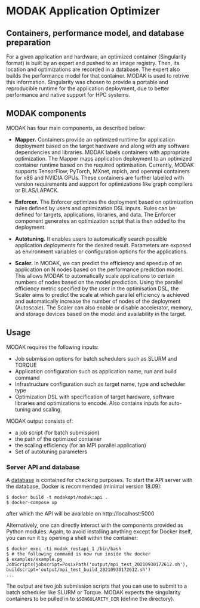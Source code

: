 # MODAK Application Optimizer


## Containers, performance model, and database preparation

For a given application and hardware, an optimized container (Singularity format) is built by an expert and pushed to an image registry. Then, its location and optimizations are recorded in a database. The expert also builds the performance model for that container. MODAK is used to retrive this information. Singularity was chosen to provide a portable and reproducible runtime for the application deployment, due to better performance and native support for
HPC systems.

## MODAK components

MODAK has four main components, as described below:

-   **Mapper.** Containers provide an optimized runtime for application deployment based on the target hardware and along with any software dependencies and libraries. MODAK labels containers with appropriate optimization. The Mapper maps application deployment to an optimized container runtime based on the required optimisation. Currently, MODAK supports TensorFlow, PyTorch, MXnet, mpich, and openmpi containers for x86 and NVIDIA GPUs. These containers are further labelled with version requirements and support for optimizations like graph compilers or BLAS/LAPACK.

-   **Enforcer.** The Enforcer optimizes the deployment based on optimization rules defined by users and optimization DSL
  inputs. Rules can be defined for targets, applications, libraries, and data. The Enforcer component generates
  an optimization script that is then added to the deployment.

-   **Autotuning.** It enables users to automatically search possible application deployments for the desired result. Parameters are exposed as environment variables or configuration options for the applications.

-   **Scaler.** In MODAK, we can predict the efficiency and speedup of an application on N nodes based on the performance
prediction model. This allows MODAK to automatically scale applications to certain numbers of nodes based
on the model prediction. Using the parallel efficiency metric specified by the user in the optimisation DSL,
the Scaler aims to predict the scale at which parallel efficiency is achieved and automatically increase the number of nodes of the deployment (Autoscale). The Scaler can also enable or disable accelerator, memory, and storage devices based on the model and availability in the target.

## Usage

MODAK requires the following inputs:

-   Job submission options for batch schedulers such as SLURM and TORQUE
-   Application configuration such as application name, run and build command
-   Infrastructure configuration such as target name, type and scheduler type
-   Optimization DSL with specification of target hardware, software libraries and optimizations to encode. Also contains inputs for auto-tuning and scaling.

MODAK output consists of:

-   a job script (for batch submission)
-   the path of the optimized container
-   the scaling efficiency (for an MPI parallel application)
-   Set of autotuning parameters

### Server API and database

A [database](db) is contained for checking purposes. To start the API server with the database, Docker is recommended (minimal version 18.09):

```console
$ docker build -t modakopt/modak:api .
$ docker-compose up
```

after which the API will be available on http://localhost:5000

Alternatively, one can directly interact with the components provided as Python modules. Again, to avoid installing anything except for Docker itself,
you can run it by opening a shell within the container:

```console
$ docker exec -ti modak_restapi_1 /bin/bash
$ # the following command is now run inside the docker
$ examples/example.py
JobScripts(jobscript=PosixPath('output/mpi_test_20210930172612.sh'), buildscript='output/mpi_test_build_20210930172612.sh')
...
```
The output are two job submission scripts that you can use to submit to a batch scheduler like SLURM or Torque.
MODAK expects the singularity containers to be pulled in to `$SINGULARITY_DIR` (define the directory).
